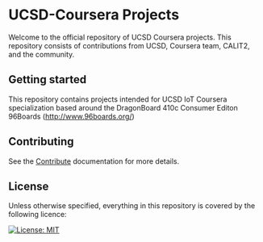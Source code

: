 # UCSD-Coursera Projects

Welcome to the official repository of UCSD Coursera projects. This repository consists of contributions from UCSD, Coursera team, CALIT2, and the community.

## Getting started

This repository contains projects intended for UCSD IoT Coursera specialization based around the DragonBoard 410c Consumer Editon 96Boards (http://www.96boards.org/)

## Contributing

See the [Contribute](CONTRIBUTE.md) documentation for more details.

## License

Unless otherwise specified, everything in this repository is covered by the following licence:

[![License: MIT](https://img.shields.io/badge/License-MIT-yellow.svg)](https://opensource.org/licenses/MIT)


